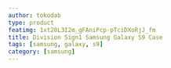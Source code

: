 ```yaml
---
author: tokodab
type: product
featimg: 1xt28L3I2m_gFAniPcp-pTciDXoRjJ_fm
title: Division Sign1 Samsung Galaxy S9 Case
tags: [samsung, galaxy, s9]
category: [samsung]
---
```

